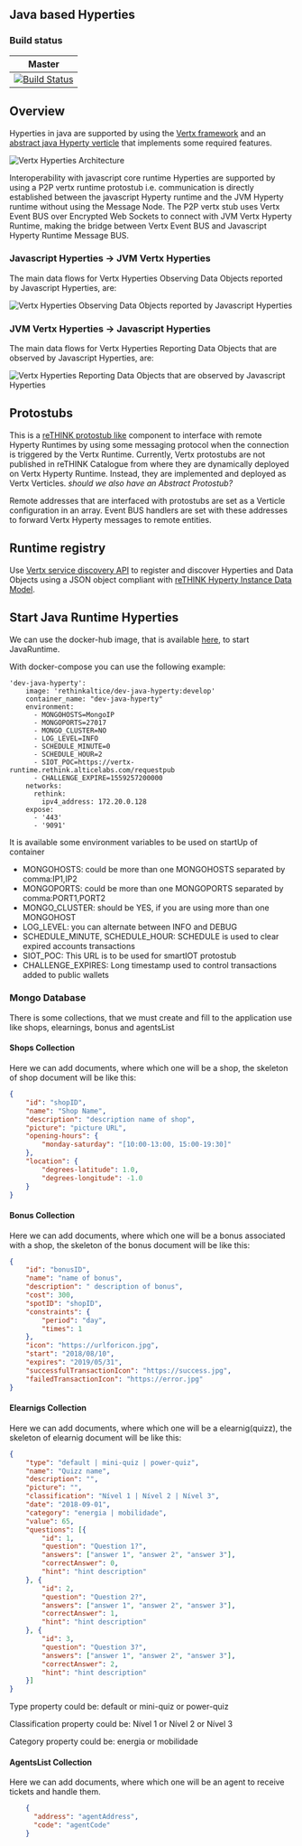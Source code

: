 ## Java based Hyperties
### Build status

| Master                                   |
| ---------------------------------------- |
| [![Build Status](https://travis-ci.org/reTHINK-project/dev-java-hyperty.svg?branch=master)](https://travis-ci.org/reTHINK-project/dev-java-hyperty) |


## Overview
Hyperties in java are supported by using the [Vertx framework](http://vertx.io/) and an [abstract java Hyperty verticle](abstract-hyperty.md) that implements some required features.

![Vertx Hyperties Architecture](jvm-abstract-hyperty.png)

Interoperability with javascript core runtime Hyperties are  supported by using a P2P vertx runtime protostub i.e. communication is directly established between the javascript Hyperty runtime and the JVM Hyperty runtime without using the Message Node. The P2P vertx stub uses Vertx Event BUS over Encrypted Web Sockets to connect with JVM Vertx Hyperty Runtime, making the bridge between Vertx Event BUS and Javascript Hyperty Runtime Message BUS.

### Javascript Hyperties -> JVM Vertx Hyperties

The main data flows for Vertx Hyperties Observing Data Objects reported by Javascript Hyperties, are:

![Vertx Hyperties Observing Data Objects reported by Javascript Hyperties](observer-interoperability.png)

### JVM Vertx Hyperties -> Javascript Hyperties

The main data flows for Vertx Hyperties Reporting Data Objects that are observed by Javascript Hyperties, are:

![Vertx Hyperties Reporting Data Objects that are observed by Javascript Hyperties](reporter-interoperability.png)

## Protostubs

This is a [reTHINK protostub like](https://rethink-project.github.io/specs/concepts/protofly/) component to interface with remote Hyperty Runtimes by using some messaging protocol when the connection is triggered by the Vertx Runtime. Currently, Vertx protostubs are not published in reTHINK Catalogue from where they are dynamically deployed on Vertx Hyperty Runtime. Instead, they are implemented and deployed as Vertx Verticles. *should we also have an Abstract Protostub?*

Remote addresses that are interfaced with protostubs are set as a Verticle configuration in an array. Event BUS handlers are set with these addresses to forward Vertx Hyperty messages to remote entities.

## Runtime registry

Use [Vertx service discovery API](http://vertx.io/docs/vertx-service-discovery) to register and discover Hyperties and Data Objects  using a JSON object compliant with [reTHINK Hyperty Instance Data Model](https://rethink-project.github.io/specs/datamodel/core/hyperty-registry/readme/).



## Start Java Runtime Hyperties

We can use the docker-hub image, that is available [here](https://hub.docker.com/r/rethinkaltice/dev-java-hyperty/), to start JavaRuntime. 

With docker-compose you can use the following example:


    'dev-java-hyperty':
    	image: 'rethinkaltice/dev-java-hyperty:develop'
    	container_name: "dev-java-hyperty"
        environment:
          - MONGOHOSTS=MongoIP
          - MONGOPORTS=27017
          - MONGO_CLUSTER=NO
          - LOG_LEVEL=INFO
          - SCHEDULE_MINUTE=0
          - SCHEDULE_HOUR=2
          - SIOT_POC=https://vertx-runtime.rethink.alticelabs.com/requestpub
          - CHALLENGE_EXPIRE=1559257200000
        networks:
          rethink:
            ipv4_address: 172.20.0.128
        expose:
          - '443'
          - '9091'
It is available some environment variables to be used on startUp of container

- MONGOHOSTS: could be more than one MONGOHOSTS separated by comma:IP1,IP2
- MONGOPORTS: could be more than one MONGOPORTS separated by comma:PORT1,PORT2
- MONGO_CLUSTER: should be YES, if you are using more than one MONGOHOST
- LOG_LEVEL: you can alternate between INFO and DEBUG
- SCHEDULE_MINUTE, SCHEDULE_HOUR: SCHEDULE is used to clear expired accounts transactions
- SIOT_POC: This URL is to be used for smartIOT protostub
- CHALLENGE_EXPIRES: Long timestamp used to control transactions added to public wallets



### Mongo Database
There is some collections, that we must create and fill to the application use like shops, elearnings, bonus and agentsList

#### Shops Collection
Here we can add documents, where which one will be a shop, the skeleton of shop document will be like this:


```json
{
	"id": "shopID",
	"name": "Shop Name",
	"description": "description name of shop",
	"picture": "picture URL",
	"opening-hours": {
		"monday-saturday": "[10:00-13:00, 15:00-19:30]"
	},
	"location": {
		"degrees-latitude": 1.0,
		"degrees-longitude": -1.0
	}
}
```
#### Bonus Collection
Here we can add documents, where which one will be a bonus associated with a shop, the skeleton of the bonus document will be like this:


```json
{
	"id": "bonusID",
	"name": "name of bonus",
	"description": " description of bonus",
	"cost": 300,
	"spotID": "shopID",
	"constraints": {
		"period": "day",
		"times": 1
	},
	"icon": "https://urlforicon.jpg",
	"start": "2018/08/10",
	"expires": "2019/05/31",
	"successfulTransactionIcon": "https://success.jpg",
	"failedTransactionIcon": "https://error.jpg"
}
```


#### Elearnigs Collection

Here we can add documents, where which one will be a elearnig(quizz), the skeleton of elearnig document will be like this:


```json
{
	"type": "default | mini-quiz | power-quiz",
	"name": "Quizz name",
	"description": "",
	"picture": "",
	"classification": "Nível 1 | Nível 2 | Nível 3",
	"date": "2018-09-01",
	"category": "energia | mobilidade",
	"value": 65,
	"questions": [{
		"id": 1,
		"question": "Question 1?",
		"answers": ["answer 1", "answer 2", "answer 3"],
		"correctAnswer": 0,
		"hint": "hint description"
	}, {
		"id": 2,
		"question": "Question 2?",
		"answers": ["answer 1", "answer 2", "answer 3"],
		"correctAnswer": 1,
		"hint": "hint description"
	}, {
		"id": 3,
		"question": "Question 3?",
		"answers": ["answer 1", "answer 2", "answer 3"],
		"correctAnswer": 2,
		"hint": "hint description"
	}]
}
```



Type property could be: default or mini-quiz or power-quiz

Classification property could be: Nível 1 or Nível 2 or Nível 3

Category property could be: energia or mobilidade

#### AgentsList Collection

Here we can add documents, where which one will be an agent to receive tickets and handle them.

```json
	{
	  "address": "agentAddress",
	  "code": "agentCode"
	}
```
